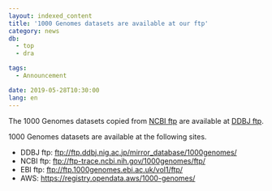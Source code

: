 ```yaml
---
layout: indexed_content
title: '1000 Genomes datasets are available at our ftp'
category: news
db:
  - top
  - dra

tags:
  - Announcement

date: 2019-05-28T10:30:00
lang: en
---
```


<p>The 1000 Genomes datasets copied from <a href="ftp://ftp-trace.ncbi.nih.gov/1000genomes/ftp/">NCBI ftp</a> are available at <a href="ftp://ftp.ddbj.nig.ac.jp/mirror_database/1000genomes/">DDBJ ftp</a>.</p>

<p>1000 Genomes datasets are available at the following sites.</p>

<ul class="disc">
    <li>DDBJ ftp: <a href="ftp://ftp.ddbj.nig.ac.jp/mirror_database/1000genomes/">ftp://ftp.ddbj.nig.ac.jp/mirror_database/1000genomes/</a></li>
    <li>NCBI ftp: <a href="ftp://ftp-trace.ncbi.nih.gov/1000genomes/ftp/">ftp://ftp-trace.ncbi.nih.gov/1000genomes/ftp/</a></li>
    <li>EBI ftp: <a href="ftp://ftp.1000genomes.ebi.ac.uk/vol1/ftp/">ftp://ftp.1000genomes.ebi.ac.uk/vol1/ftp/</a></li>
    <li>AWS: <a href="https://registry.opendata.aws/1000-genomes/">https://registry.opendata.aws/1000-genomes/</a></li>
</ul>
